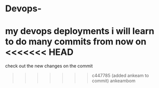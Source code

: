 # Devops-
my devops deployments
i will learn to do many commits from now on
<<<<<<< HEAD
=======
check out the new changes on the commit
>>>>>>> c447785 (added ankeam to commit)
ankeambom
